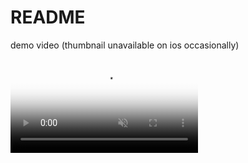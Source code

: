 # README
<p> demo video (thumbnail unavailable on ios occasionally) </p>
<video src="https://user-images.githubusercontent.com/78842284/230729719-6921b666-bdb5-4482-a1af-aa691a38dd15.mp4#t-0.1" playsinline autoplay muted loop poster="https://user-images.githubusercontent.com/78842284/230731879-4fb8fb36-54d2-4705-9728-bb66ec0702ae.jpg">
</video>



